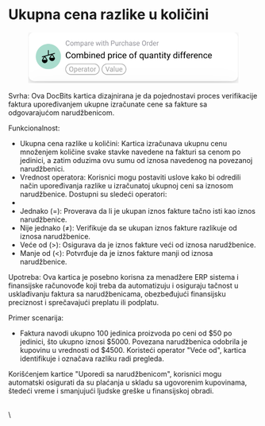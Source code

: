 # Ukupna cena razlike u količini

<figure><img src="../../../.gitbook/assets/Bildschirmfoto 2024-05-02 um 14.20.17.png" alt=""><figcaption></figcaption></figure>

Svrha: Ova DocBits kartica dizajnirana je da pojednostavi proces verifikacije faktura upoređivanjem ukupne izračunate cene sa fakture sa odgovarajućom narudžbenicom.

Funkcionalnost:

* Ukupna cena razlike u količini: Kartica izračunava ukupnu cenu množenjem količine svake stavke navedene na fakturi sa cenom po jedinici, a zatim oduzima ovu sumu od iznosa navedenog na povezanoj narudžbenici.
* Vrednost operatora: Korisnici mogu postaviti uslove kako bi odredili način upoređivanja razlike u izračunatoj ukupnoj ceni sa iznosom narudžbenice. Dostupni su sledeći operatori:
*
* Jednako (=): Proverava da li je ukupan iznos fakture tačno isti kao iznos narudžbenice.
* Nije jednako (≠): Verifikuje da se ukupan iznos fakture razlikuje od iznosa narudžbenice.
* Veće od (>): Osigurava da je iznos fakture veći od iznosa narudžbenice.
* Manje od (<): Potvrđuje da je iznos fakture manji od iznosa narudžbenice.

Upotreba: Ova kartica je posebno korisna za menadžere ERP sistema i finansijske računovođe koji treba da automatizuju i osiguraju tačnost u usklađivanju faktura sa narudžbenicama, obezbeđujući finansijsku preciznost i sprečavajući preplatu ili podplatu.

Primer scenarija:

* Faktura navodi ukupno 100 jedinica proizvoda po ceni od $50 po jedinici, što ukupno iznosi $5000. Povezana narudžbenica odobrila je kupovinu u vrednosti od $4500. Koristeći operator "Veće od", kartica identifikuje i označava razliku radi pregleda.

Korišćenjem kartice "Uporedi sa narudžbenicom", korisnici mogu automatski osigurati da su plaćanja u skladu sa ugovorenim kupovinama, štedeći vreme i smanjujući ljudske greške u finansijskoj obradi.

\
\
